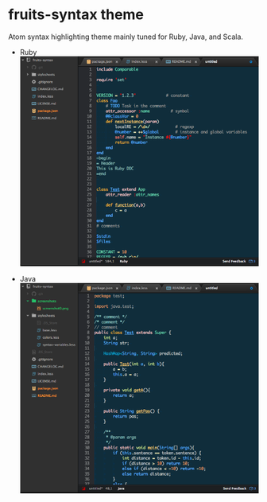 # fruits-syntax theme

Atom syntax highlighting theme mainly tuned for Ruby, Java, and Scala.

* Ruby
![A screenshot of your theme](screenshots/screenshot-ruby.png)

* Java
![A screenshot of your theme](screenshots/screenshot-java.png)
